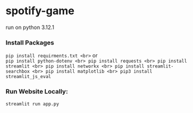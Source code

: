 # spotify-game

run on python 3.12.1
### Install Packages
``
pip install requirments.txt <br>
``
or <br>
``
pip install python-dotenv <br>
pip install requests <br>
pip install streamlit <br>
pip install networkx <br>
pip install streamlit-searchbox <br>
pip install matplotlib <br>
pip3 install streamlit_js_eval
``

### Run Website Locally:
``
streamlit run app.py
``
